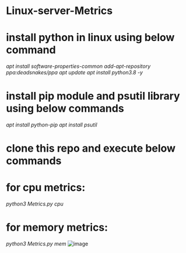 # Linux-server-Metrics

# install python in linux using below command

*apt install software-properties-common add-apt-repository ppa:deadsnakes/ppa apt update apt install python3.8 -y*

# install pip module and psutil library using below commands

*apt install python-pip*
*apt install psutil*


# clone this repo and execute below commands

# for cpu metrics: 
*python3 Metrics.py cpu*



# for memory metrics: 
*python3 Metrics.py mem*
![image](https://user-images.githubusercontent.com/78022545/110931578-6fb9c500-8350-11eb-919e-e3a7f4bdf6b9.png)

